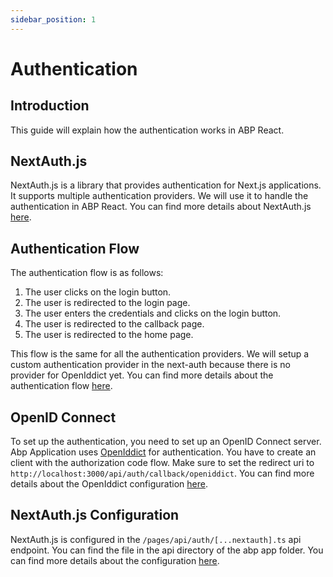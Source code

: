 ```yaml
---
sidebar_position: 1
---
```


# Authentication

## Introduction

This guide will explain how the authentication works in ABP React.

## NextAuth.js

NextAuth.js is a library that provides authentication for Next.js applications. It supports multiple authentication providers. We will use it to handle the authentication in ABP React. You can find more details about NextAuth.js [here](https://next-auth.js.org/).

## Authentication Flow

The authentication flow is as follows:

1. The user clicks on the login button.
2. The user is redirected to the login page.
3. The user enters the credentials and clicks on the login button.
4. The user is redirected to the callback page.
5. The user is redirected to the home page.

This flow is the same for all the authentication providers. We will setup a custom authentication provider in the next-auth because there is no provider for OpenIddict yet. You can find more details about the authentication flow [here](https://next-auth.js.org/getting-started/client#authentication-flow).

## OpenID Connect

To set up the authentication, you need to set up an OpenID Connect server.
Abp Application uses [OpenIddict](https://github.com/openiddict/openiddict-core) for authentication. You have to create an client with the authorization code flow. Make sure to set the redirect uri to `http://localhost:3000/api/auth/callback/openiddict`. You can find more details about the OpenIddict configuration [here](https://docs.abp.io/en/abp/latest/Authentication/OpenId-Connect).

## NextAuth.js Configuration

NextAuth.js is configured in the `/pages/api/auth/[...nextauth].ts` api endpoint. You can find the file in the api directory of the abp app folder. You can find more details about the configuration [here](https://next-auth.js.org/configuration/initialization).
